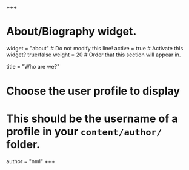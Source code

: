 +++
# About/Biography widget.
widget = "about"  # Do not modify this line!
active = true  # Activate this widget? true/false
weight = 20  # Order that this section will appear in.

title = "Who are we?"

# Choose the user profile to display
# This should be the username of a profile in your `content/author/` folder.
author = "nml"
+++

